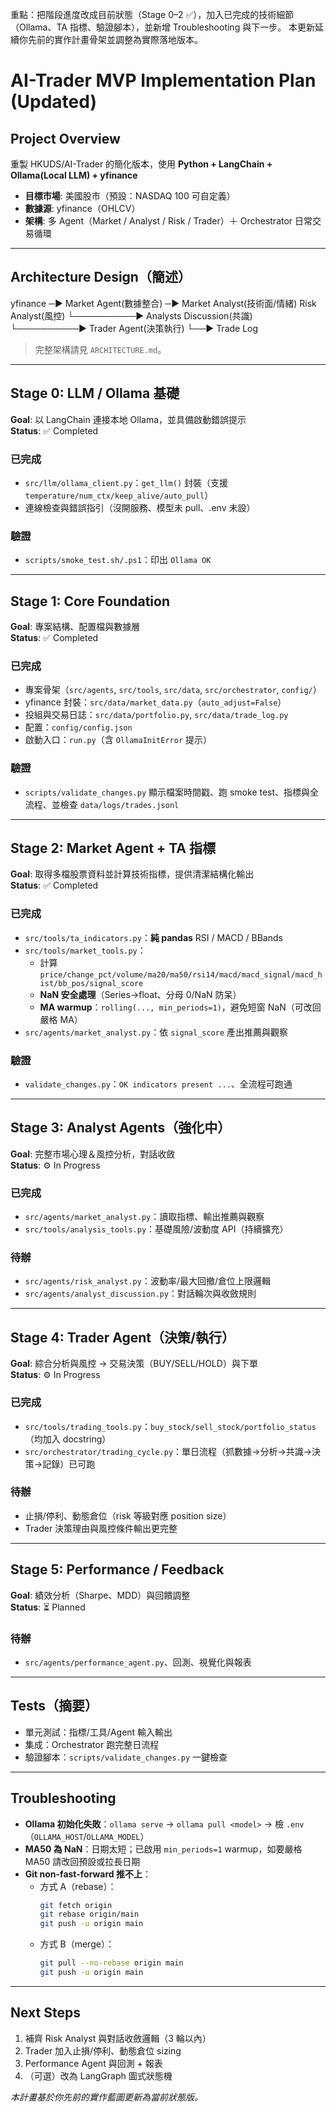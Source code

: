 重點：把階段進度改成目前狀態（Stage 0–2 ✅），加入已完成的技術細節（Ollama、TA 指標、驗證腳本），並新增 Troubleshooting 與下一步。
本更新延續你先前的實作計畫骨架並調整為實際落地版本。

# AI-Trader MVP Implementation Plan (Updated)

## Project Overview
重製 HKUDS/AI-Trader 的簡化版本，使用 **Python + LangChain + Ollama(Local LLM) + yfinance**  
- **目標市場**: 美國股市（預設：NASDAQ 100 可自定義）
- **數據源**: yfinance（OHLCV）
- **架構**: 多 Agent（Market / Analyst / Risk / Trader）＋ Orchestrator 日常交易循環

---

## Architecture Design（簡述）



yfinance ─► Market Agent(數據整合) ─► Market Analyst(技術面/情緒)
Risk Analyst(風控)
└──────────► Analysts Discussion(共識)
└──────────► Trader Agent(決策執行)
└──► Trade Log


> 完整架構請見 `ARCHITECTURE.md`。

---

## Stage 0: LLM / Ollama 基礎
**Goal**: 以 LangChain 連接本地 Ollama，並具備啟動錯誤提示  
**Status**: ✅ Completed

### 已完成
- `src/llm/ollama_client.py`：`get_llm()` 封裝（支援 `temperature/num_ctx/keep_alive/auto_pull`）
- 連線檢查與錯誤指引（沒開服務、模型未 pull、.env 未設）

### 驗證
- `scripts/smoke_test.sh/.ps1`：印出 `Ollama OK`

---

## Stage 1: Core Foundation
**Goal**: 專案結構、配置檔與數據層  
**Status**: ✅ Completed

### 已完成
- 專案骨架（`src/agents`, `src/tools`, `src/data`, `src/orchestrator`, `config/`）
- yfinance 封裝：`src/data/market_data.py`（`auto_adjust=False`）
- 投組與交易日誌：`src/data/portfolio.py`, `src/data/trade_log.py`
- 配置：`config/config.json`
- 啟動入口：`run.py`（含 `OllamaInitError` 提示）

### 驗證
- `scripts/validate_changes.py` 顯示檔案時間戳、跑 smoke test、指標與全流程、並檢查 `data/logs/trades.jsonl`

---

## Stage 2: Market Agent + TA 指標
**Goal**: 取得多檔股票資料並計算技術指標，提供清潔結構化輸出  
**Status**: ✅ Completed

### 已完成
- `src/tools/ta_indicators.py`：**純 pandas** RSI / MACD / BBands
- `src/tools/market_tools.py`：
  - 計算 `price/change_pct/volume/ma20/ma50/rsi14/macd/macd_signal/macd_hist/bb_pos/signal_score`
  - **NaN 安全處理**（Series→float、分母 0/NaN 防呆）
  - **MA warmup**：`rolling(..., min_periods=1)`，避免短窗 NaN（可改回嚴格 MA）
- `src/agents/market_analyst.py`：依 `signal_score` 產出推薦與觀察

### 驗證
- `validate_changes.py`：`OK indicators present ...`、全流程可跑通

---

## Stage 3: Analyst Agents（強化中）
**Goal**: 完整市場心理＆風控分析，對話收斂  
**Status**: ⚙️ In Progress

### 已完成
- `src/agents/market_analyst.py`：讀取指標、輸出推薦與觀察
- `src/tools/analysis_tools.py`：基礎風險/波動度 API（持續擴充）

### 待辦
- `src/agents/risk_analyst.py`：波動率/最大回撤/倉位上限邏輯
- `src/agents/analyst_discussion.py`：對話輪次與收斂規則

---

## Stage 4: Trader Agent（決策/執行）
**Goal**: 綜合分析與風控 → 交易決策（BUY/SELL/HOLD）與下單  
**Status**: ⚙️ In Progress

### 已完成
- `src/tools/trading_tools.py`：`buy_stock/sell_stock/portfolio_status`（均加入 docstring）
- `src/orchestrator/trading_cycle.py`：單日流程（抓數據→分析→共識→決策→記錄）已可跑

### 待辦
- 止損/停利、動態倉位（risk 等級對應 position size）
- Trader 決策理由與風控條件輸出更完整

---

## Stage 5: Performance / Feedback
**Goal**: 績效分析（Sharpe、MDD）與回饋調整  
**Status**: ⏳ Planned

### 待辦
- `src/agents/performance_agent.py`、回測、視覺化與報表

---

## Tests（摘要）
- 單元測試：指標/工具/Agent 輸入輸出
- 集成：Orchestrator 跑完整日流程
- 驗證腳本：`scripts/validate_changes.py` 一鍵檢查

---

## Troubleshooting
- **Ollama 初始化失敗**：`ollama serve` → `ollama pull <model>` → 檢 `.env`（`OLLAMA_HOST`/`OLLAMA_MODEL`）
- **MA50 為 NaN**：日期太短；已啟用 `min_periods=1` warmup，如要嚴格 MA50 請改回預設或拉長日期
- **Git non-fast-forward 推不上**：
  - 方式 A（rebase）：
    ```bash
    git fetch origin
    git rebase origin/main
    git push -u origin main
    ```
  - 方式 B（merge）：
    ```bash
    git pull --no-rebase origin main
    git push -u origin main
    ```

---

## Next Steps
1. 補齊 Risk Analyst 與對話收斂邏輯（3 輪以內）
2. Trader 加入止損/停利、動態倉位 sizing
3. Performance Agent 與回測 + 報表
4. （可選）改為 LangGraph 圖式狀態機

_本計畫基於你先前的實作藍圖更新為當前狀態版。_
